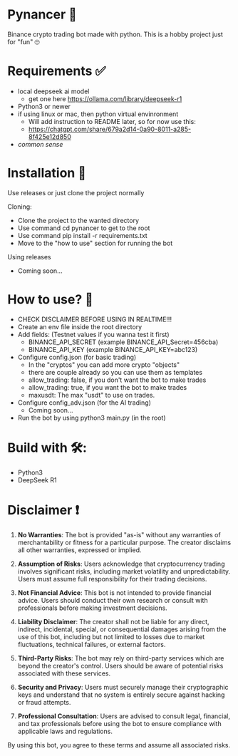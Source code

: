 # Pynancer 💸
Binance crypto trading bot made with python.
This is a hobby project just for "fun" 🙄

# Requirements ✅
- local deepseek ai model
  - get one here https://ollama.com/library/deepseek-r1
- Python3 or newer
- if using linux or mac, then python virtual envinronment
    - Will add instruction to README later, so for now use this:
    - https://chatgpt.com/share/679a2d14-0a90-8011-a285-8f425e12d850
- *common sense*

# Installation 🔧
Use releases or just clone the project normally

Cloning: 
- Clone the project to the wanted directory 
- Use command cd pynancer to get to the root
- Use command pip install -r requirements.txt
- Move to the "how to use" section for running the bot

Using releases 
- Coming soon...

# How to use? 🤔
- CHECK DISCLAIMER BEFORE USING IN REALTIME!!!
- Create an env file inside the root directory
- Add fields: (Testnet values if you wanna test it first)
    - BINANCE_API_SECRET (example BINANCE_API_Secret=456cba)
    - BINANCE_API_KEY (example BINANCE_API_KEY=abc123)
- Configure config.json (for basic trading) 
    - In the "cryptos" you can add more crypto "objects"
    - there are couple already so you can use them as templates
    - allow_trading: false, if you don't want the bot to make trades
    - allow_trading: true, if you want the bot to make trades
    - maxusdt: The max "usdt" to use on trades.
- Configure config_adv.json (for the AI trading)
    - Coming soon...
- Run the bot by using python3 main.py (in the root)

# Build with 🛠️:
- Python3
- DeepSeek R1

# Disclaimer :exclamation:

1. **No Warranties**: The bot is provided "as-is" without any warranties of merchantability or fitness for a
particular purpose. The creator disclaims all other warranties, expressed or implied.

2. **Assumption of Risks**: Users acknowledge that cryptocurrency trading involves significant risks, including
market volatility and unpredictability. Users must assume full responsibility for their trading decisions.

3. **Not Financial Advice**: This bot is not intended to provide financial advice. Users should conduct their own
research or consult with professionals before making investment decisions.

4. **Liability Disclaimer**: The creator shall not be liable for any direct, indirect, incidental, special, or
consequential damages arising from the use of this bot, including but not limited to losses due to market
fluctuations, technical failures, or external factors.

5. **Third-Party Risks**: The bot may rely on third-party services which are beyond the creator's control. Users
should be aware of potential risks associated with these services.

6. **Security and Privacy**: Users must securely manage their cryptographic keys and understand that no system is
entirely secure against hacking or fraud attempts.

7. **Professional Consultation**: Users are advised to consult legal, financial, and tax professionals before
using the bot to ensure compliance with applicable laws and regulations.

By using this bot, you agree to these terms and assume all associated risks.
